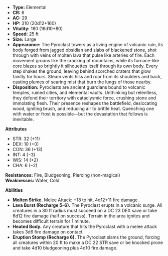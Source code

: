 - **Type:** Elemental
- **CR:** 6
- **AC:** 29
- **HP:** 310 (20d12+160)
- **Vitality:** 180 (16d10+80)
- **Speed:** 25 ft
- **Size:** Large
- **Appearance:** The Pyroclast towers as a living engine of volcanic ruin, its body forged from jagged obsidian and slabs of blackened stone, shot through with veins of molten lava that pulse like arteries of fire. Each movement groans like the cracking of mountains, while its furnace-like core blazes so brightly it silhouettes itself through its own body. Every step shakes the ground, leaving behind scorched craters that glow faintly for hours. Steam vents hiss and roar from its shoulders and back, casting plumes of searing mist that burn the lungs of those nearby.
- **Disposition:** Pyroclasts are ancient guardians bound to volcanic temples, ruined cities, and elemental vaults. Unthinking but relentless, they defend their territory with cataclysmic force, crushing stone and immolating flesh. Their presence reshapes the battlefield, desiccating wood, igniting brush, and reducing air to brittle heat. Quenching one with water or frost is possible—but the devastation that follows is inevitable.

**Attributes**
- STR: 32 (+11)
- DEX: 10 (+0)
- CON: 36 (+13)
- INT: 4 (−3)
- WIS: 14 (+2)
- CHA: 6 (−2)

**Resistances:** Fire, Bludgeoning, Piercing (non-magical)  
**Weaknesses:** Water, Cold

**Abilities**
- **Molten Strike.** Melee Attack: +18 to hit, 4d12+11 fire damage.
- **Lava Burst (Recharge 5–6).** The Pyroclast erupts in a volcanic surge. All creatures in a 30 ft radius must succeed on a DC 23 DEX save or take 6d12 fire damage (half on success). Terrain in the area ignites and becomes difficult terrain for 1 minute.
- **Heated Body.** Any creature that hits the Pyroclast with a melee attack takes 3d6 fire damage on contact.
- **Eruption Stomp (Recharge 6).** The Pyroclast slams the ground, forcing all creatures within 20 ft to make a DC 22 STR save or be knocked prone and take 4d10 bludgeoning plus 4d10 fire damage.
